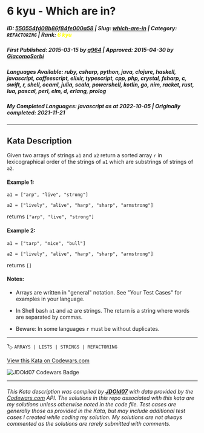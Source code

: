 # 6 kyu - Which are  in?

##### **ID**: [550554fd08b86f84fe000a58](https://www.codewars.com/kata/550554fd08b86f84fe000a58) | **Slug**: [which-are-in](https://www.codewars.com/kata/550554fd08b86f84fe000a58) | **Category**: `REFACTORING` | **Rank**: <span style="color:yellow">6 kyu</span>

##### **First Published**: 2015-03-15 ***by*** [g964](https://www.codewars.com/users/g964) | **Approved**: 2015-04-30 ***by*** [GiacomoSorbi](https://www.codewars.com/users/GiacomoSorbi)

##### **Languages Available**: ruby, csharp, python, java, clojure, haskell, javascript, coffeescript, elixir, typescript, cpp, php, crystal, fsharp, c, swift, r, shell, ocaml, julia, scala, powershell, kotlin, go, nim, racket, rust, lua, pascal, perl, elm, d, erlang, prolog

##### **My Completed Languages**: javascript ***as at*** 2022-10-05 | **Originally completed**: 2021-11-21

---

## Kata Description


Given two arrays of strings `a1` and `a2` return a sorted array `r` in lexicographical order of the strings of `a1` which are substrings of strings of `a2`.



#### Example 1:

`a1 = ["arp", "live", "strong"]`



`a2 = ["lively", "alive", "harp", "sharp", "armstrong"]`



returns `["arp", "live", "strong"]`



#### Example 2:

`a1 = ["tarp", "mice", "bull"]`



`a2 = ["lively", "alive", "harp", "sharp", "armstrong"]`



returns `[]`



#### Notes: 

- Arrays are written in "general" notation. See "Your Test Cases" for examples in your language.

- In Shell bash `a1` and `a2` are strings. The return is a string where words are separated by commas.

- Beware: In some languages `r` must be without duplicates.

---


🏷 `ARRAYS | LISTS | STRINGS | REFACTORING`


[View this Kata on Codewars.com](https://www.codewars.com/kata/550554fd08b86f84fe000a58)

![](https://www.codewars.com/users/jdold07/badges/large "JDOld07 Codewars Badge")

---

###### *This Kata description was compiled by [**JDOld07**](https://tpstech.dev) with data provided by the [Codewars.com](https://www.codewars.com) API.  The solutions in this repo associated with this kata are my solutions unless otherwise noted in the code file.  Test cases are generally those as provided in the Kata, but may include additional test cases I created while coding my solution.  My solutions are not always commented as the solutions are rarely submitted with comments.*
